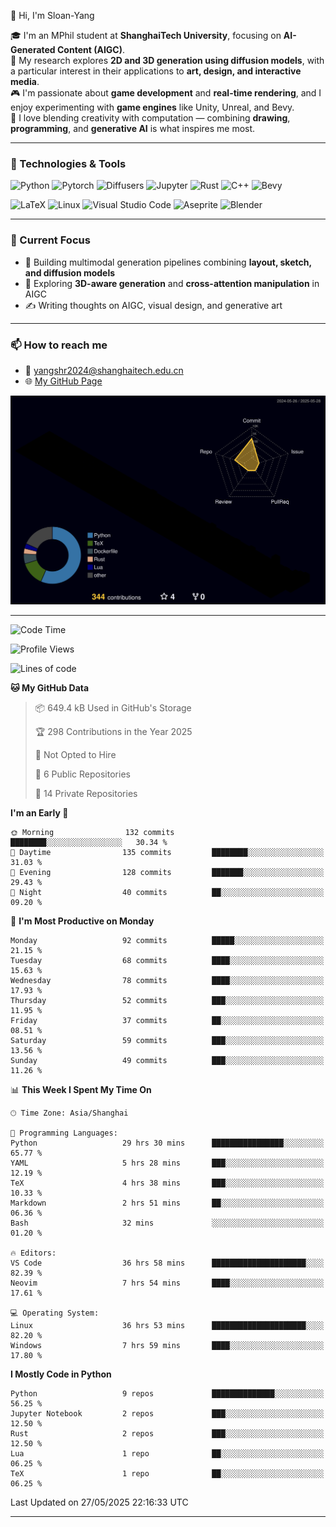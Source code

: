 👋 Hi, I'm Sloan-Yang

🎓 I'm an MPhil student at **ShanghaiTech University**, focusing on **AI-Generated Content (AIGC)**.  
🧠 My research explores **2D and 3D generation using diffusion models**, with a particular interest in their applications to **art, design, and interactive media**.  
🎮 I'm passionate about **game development** and **real-time rendering**, and I enjoy experimenting with **game engines** like Unity, Unreal, and Bevy.  
🎨 I love blending creativity with computation — combining **drawing**, **programming**, and **generative AI** is what inspires me most.

---

### 🧰 Technologies & Tools

![Python](https://img.shields.io/badge/python-%233776AB.svg?style=for-the-badge&logo=python&logoColor=white)
![Pytorch](https://img.shields.io/badge/pytorch-%23EE4C2C.svg?style=for-the-badge&logo=pytorch&logoColor=white)
![Diffusers](https://img.shields.io/badge/diffusers-HuggingFace-yellow?style=for-the-badge&logo=huggingface&logoColor=black)
![Jupyter](https://img.shields.io/badge/Jupyter-%23F37626.svg?style=for-the-badge&logo=Jupyter&logoColor=white)
![Rust](https://img.shields.io/badge/Rust-%23000000.svg?style=for-the-badge&logo=rust&logoColor=white)
![C++](https://img.shields.io/badge/C++-%2300599C.svg?style=for-the-badge&logo=c%2B%2B&logoColor=white)
![Bevy](https://img.shields.io/badge/Bevy-000000.svg?style=for-the-badge&logo=bevy&logoColor=white)

![LaTeX](https://img.shields.io/badge/LaTeX-47A141?style=for-the-badge&logo=latex&logoColor=white)
![Linux](https://img.shields.io/badge/Linux-FCC624?style=for-the-badge&logo=linux&logoColor=black)
![Visual Studio Code](https://img.shields.io/badge/VSCode-0078d7.svg?style=for-the-badge&logo=visual-studio-code&logoColor=white)
![Aseprite](https://img.shields.io/badge/Aseprite-FFFFFF?style=for-the-badge&logo=Aseprite&logoColor=%237D929E)
![Blender](https://img.shields.io/badge/Blender-F5792A?style=for-the-badge&logo=blender&logoColor=white)

---

### 🔭 Current Focus

- 🎨 Building multimodal generation pipelines combining **layout, sketch, and diffusion models**
- 🧪 Exploring **3D-aware generation** and **cross-attention manipulation** in AIGC
- ✍️ Writing thoughts on AIGC, visual design, and generative art

---

### 📫 How to reach me

- 📧 <a href="mailto:yangshr2024@shanghaitech.edu.cn">yangshr2024@shanghaitech.edu.cn</a>
- 🌐 [My GitHub Page](https://sloan-yang.github.io)  



![3D Profile](https://raw.githubusercontent.com/Sloan-Yang/Sloan-Yang/main/profile-3d-contrib/profile-night-rainbow.svg)

---


<!--START_SECTION:waka-->
![Code Time](http://img.shields.io/badge/Code%20Time-139%20hrs%2017%20mins-blue)

![Profile Views](http://img.shields.io/badge/Profile%20Views-48-blue)

![Lines of code](https://img.shields.io/badge/From%20Hello%20World%20I%27ve%20Written-1.9%20million%20lines%20of%20code-blue)

**🐱 My GitHub Data** 

> 📦 649.4 kB Used in GitHub's Storage 
 > 
> 🏆 298 Contributions in the Year 2025
 > 
> 🚫 Not Opted to Hire
 > 
> 📜 6 Public Repositories 
 > 
> 🔑 14 Private Repositories 
 > 
**I'm an Early 🐤** 

```text
🌞 Morning                132 commits         ████████░░░░░░░░░░░░░░░░░   30.34 % 
🌆 Daytime                135 commits         ████████░░░░░░░░░░░░░░░░░   31.03 % 
🌃 Evening                128 commits         ███████░░░░░░░░░░░░░░░░░░   29.43 % 
🌙 Night                  40 commits          ██░░░░░░░░░░░░░░░░░░░░░░░   09.20 % 
```
📅 **I'm Most Productive on Monday** 

```text
Monday                   92 commits          █████░░░░░░░░░░░░░░░░░░░░   21.15 % 
Tuesday                  68 commits          ████░░░░░░░░░░░░░░░░░░░░░   15.63 % 
Wednesday                78 commits          ████░░░░░░░░░░░░░░░░░░░░░   17.93 % 
Thursday                 52 commits          ███░░░░░░░░░░░░░░░░░░░░░░   11.95 % 
Friday                   37 commits          ██░░░░░░░░░░░░░░░░░░░░░░░   08.51 % 
Saturday                 59 commits          ███░░░░░░░░░░░░░░░░░░░░░░   13.56 % 
Sunday                   49 commits          ███░░░░░░░░░░░░░░░░░░░░░░   11.26 % 
```


📊 **This Week I Spent My Time On** 

```text
🕑︎ Time Zone: Asia/Shanghai

💬 Programming Languages: 
Python                   29 hrs 30 mins      ████████████████░░░░░░░░░   65.77 % 
YAML                     5 hrs 28 mins       ███░░░░░░░░░░░░░░░░░░░░░░   12.19 % 
TeX                      4 hrs 38 mins       ███░░░░░░░░░░░░░░░░░░░░░░   10.33 % 
Markdown                 2 hrs 51 mins       ██░░░░░░░░░░░░░░░░░░░░░░░   06.36 % 
Bash                     32 mins             ░░░░░░░░░░░░░░░░░░░░░░░░░   01.20 % 

🔥 Editors: 
VS Code                  36 hrs 58 mins      █████████████████████░░░░   82.39 % 
Neovim                   7 hrs 54 mins       ████░░░░░░░░░░░░░░░░░░░░░   17.61 % 

💻 Operating System: 
Linux                    36 hrs 53 mins      █████████████████████░░░░   82.20 % 
Windows                  7 hrs 59 mins       ████░░░░░░░░░░░░░░░░░░░░░   17.80 % 
```

**I Mostly Code in Python** 

```text
Python                   9 repos             ██████████████░░░░░░░░░░░   56.25 % 
Jupyter Notebook         2 repos             ███░░░░░░░░░░░░░░░░░░░░░░   12.50 % 
Rust                     2 repos             ███░░░░░░░░░░░░░░░░░░░░░░   12.50 % 
Lua                      1 repo              ██░░░░░░░░░░░░░░░░░░░░░░░   06.25 % 
TeX                      1 repo              ██░░░░░░░░░░░░░░░░░░░░░░░   06.25 % 
```




 Last Updated on 27/05/2025 22:16:33 UTC
<!--END_SECTION:waka-->

---





